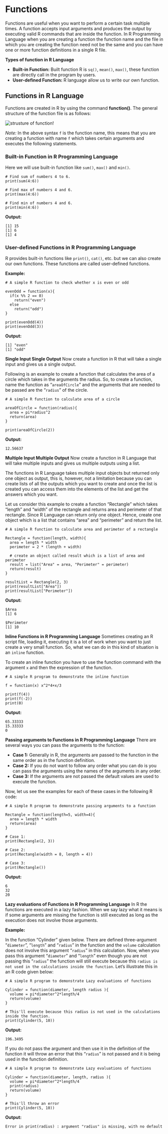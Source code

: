 # Functions
Functions are useful when you want to perform a certain task multiple times. A function accepts input arguments and produces the output by executing valid R commands that are inside the function. In R Programming Language when you are creating a function the function name and the file in which you are creating the function need not be the same and you can have one or more function definitions in a single R file.

**Types of function in R Language**
- **Built-in Function:** Built function R is `sq()`, `mean()`, `max()`, these function are directly call in the program by users.
- **User-defined Function:** R language allow us to write our own function.

## Functions in R Language
Functions are created in R by using the command **function()**. The general structure of the function file is as follows: 

![strusture of function!](/images/functions.png)

*Note:* In the above syntax `f` is the function name, this means that you are creating a function with name `f` which takes certain arguments and executes the following statements.

### Built-in Function in R Programming Language
Here we will use built-in function like `sum()`, `max()` and `min()`.

```
# Find sum of numbers 4 to 6.
print(sum(4:6))
 
# Find max of numbers 4 and 6.
print(max(4:6))
 
# Find min of numbers 4 and 6.
print(min(4:6))
```
**Output:**
```
[1] 15
[1] 6
[1] 4
```

### User-defined Functions in R Programming Language
R provides built-in functions like `print()`, `cat()`, etc. but we can also create our own functions. These functions are called user-defined functions.

**Example:**  
```
# A simple R function to check whether x is even or odd
 
evenOdd = function(x){
  if(x %% 2 == 0)
    return("even")
  else
    return("odd")
}
 
print(evenOdd(4))
print(evenOdd(3))
```

**Output:** 
```
[1] "even"
[1] "odd"
```


**Single Input Single Output**
Now create a function in R that will take a single input and gives us a single output. 


Following is an example to create a function that calculates the area of a circle which takes in the arguments the radius. So, to create a function, name the function as “`areaOfCircle`” and the arguments that are needed to be passed are the “`radius`” of the circle.  

```
# A simple R function to calculate area of a circle
 
areaOfCircle = function(radius){
  area = pi*radius^2
  return(area)
}
 
print(areaOfCircle(2))
```
**Output:** 
```
12.56637
```

**Multiple Input Multiple Output**
Now create a function in R Language that will take multiple inputs and gives us multiple outputs using a list. 

The functions in R Language takes multiple input objects but returned only one object as output, this is, however, not a limitation because you can create lists of all the outputs which you want to create and once the list is created you can access them into the elements of the list and get the answers which you want.

Let us consider this example to create a function “Rectangle” which takes “length” and “width” of the rectangle and returns area and perimeter of that rectangle. Since R Language can return only one object. Hence, create one object which is a list that contains “area” and “perimeter” and return the list. 

```
# A simple R function to calculate area and perimeter of a rectangle
 
Rectangle = function(length, width){
  area = length * width
  perimeter = 2 * (length + width)
   
  # create an object called result which is a list of area and perimeter
  result = list("Area" = area, "Perimeter" = perimeter)
  return(result)
}
 
resultList = Rectangle(2, 3)
print(resultList["Area"])
print(resultList["Perimeter"])
```

**Output:** 
```
$Area
[1] 6

$Perimeter
[1] 10
```

**Inline Functions in R Programming Language**
Sometimes creating an R script file, loading it, executing it is a lot of work when you want to just create a very small function. So, what we can do in this kind of situation is an `inline` function.

To create an inline function you have to use the function command with the argument `x` and then the expression of the function. 

```
# A simple R program to demonstrate the inline function
 
f = function(x) x^2*4+x/3
 
print(f(4))
print(f(-2))
print(0)
```
**Output:** 
```
65.33333
15.33333
0
```

**Passing arguments to Functions in R Programming Language**
There are several ways you can pass the arguments to the function: 

- **Case 1:** Generally in R, the arguments are passed to the function in the same order as in the function definition.
- **Case 2:** If you do not want to follow any order what you can do is you can pass the arguments using the names of the arguments in any order.
- **Case 3:** If the arguments are not passed the default values are used to execute the function.


Now, let us see the examples for each of these cases in the following R code:
```
# A simple R program to demonstrate passing arguments to a function
 
Rectangle = function(length=5, width=4){
  area = length * width
  return(area)
}
 
# Case 1:
print(Rectangle(2, 3))
 
# Case 2:
print(Rectangle(width = 8, length = 4))
 
# Case 3:
print(Rectangle())
```

**Output:** 
```
6
32
20
```

**Lazy evaluations of Functions in R Programming Language**
In R the functions are executed in a lazy fashion. When we say lazy what it means is if some arguments are missing the function is still executed as long as the execution does not involve those arguments.

**Example:** 

In the function “Cylinder” given below. There are defined three-argument “`diameter`”, “`length`” and “`radius`” in the function and the `volume` calculation does not involve this argument “`radius`” in this calculation. Now, when you pass this argument “`diameter`” and “`length`” even though you are not passing this “`radius`” the function will still execute because this `radius is not used in the calculations inside the function`. 
Let’s illustrate this in an R code given below:

```
# A simple R program to demonstrate Lazy evaluations of functions
 
Cylinder = function(diameter, length radius ){
  volume = pi*diameter^2*length/4
  return(volume)
}
 
# This'll execute because this radius is not used in the calculations inside the function.
print(Cylinder(5, 10))
```
**Output:** 
```
196.3495
```

If you do not pass the argument and then use it in the definition of the function it will throw an error that this “`radius`” is not passed and it is being used in the function definition.
```
# A simple R program to demonstrate Lazy evaluations of functions
 
Cylinder = function(diameter, length, radius ){
  volume = pi*diameter^2*length/4
  print(radius)
  return(volume)
}
 
# This'll throw an error
print(Cylinder(5, 10))
```
**Output:** 
```
Error in print(radius) : argument "radius" is missing, with no default 
```
